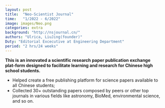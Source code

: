```yaml
---
layout: post
title:  "Neo-Scientist Journal"
time:   "1/2022 - 6/2022"
image: images/Neo.png
categories: extra
background: "http://nsjournal.cn/"
authors: "Ulrica, LiuJing(founder)"
Duty: "Editorial Excecutive at Engineering Department"
period: "2 hrs/24 weeks"
---
```

**This is an innovated a scientific research paper publication exchange plat-form designed to facilitate learning and research for Chinese high school students.**

- Helped create a free publishing platform for science papers available to all Chinese students;
- Collected 30+ outstanding papers composed by peers or other top journals in various fields like astronomy, BioMed, environmental science, and so on.